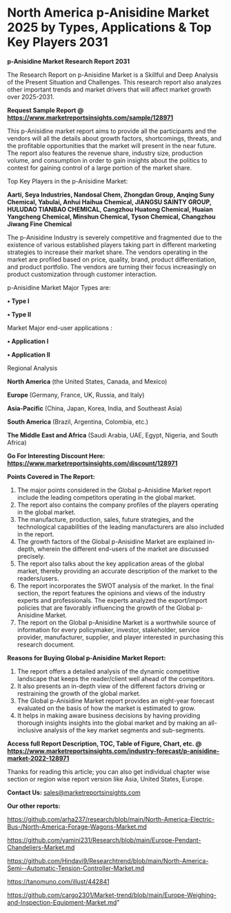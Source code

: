 # North America p-Anisidine Market 2025 by Types, Applications & Top Key Players 2031

<strong>p-Anisidine Market Research Report 2031</strong>

The Research Report on p-Anisidine Market is a Skillful and Deep Analysis of the Present Situation and Challenges. This research report also analyzes other important trends and market drivers that will affect market growth over 2025-2031.

<strong>Request Sample Report @ <a href=https://www.marketreportsinsights.com/sample/128971>https://www.marketreportsinsights.com/sample/128971</a></strong>

This p-Anisidine market report aims to provide all the participants and the vendors will all the details about growth factors, shortcomings, threats, and the profitable opportunities that the market will present in the near future. The report also features the revenue share, industry size, production volume, and consumption in order to gain insights about the politics to contest for gaining control of a large portion of the market share.

Top Key Players in the p-Anisidine Market:

<strong>Aarti, Seya Industries, Nandosal Chem, Zhongdan Group, Anqing Suny Chemical, Yabulai, Anhui Haihua Chemical, JIANGSU SAINTY GROUP, HULUDAO TIANBAO CHEMICAL, Cangzhou Huatong Chemical, Huaian Yangcheng Chemical, Minshun Chemical, Tyson Chemical, Changzhou Jiwang Fine Chemical</strong>

The p-Anisidine Industry is severely competitive and fragmented due to the existence of various established players taking part in different marketing strategies to increase their market share. The vendors operating in the market are profiled based on price, quality, brand, product differentiation, and product portfolio. The vendors are turning their focus increasingly on product customization through customer interaction.

p-Anisidine Market Major Types are:

<strong>• Type I

• Type II</strong>

Market Major end-user applications :

<strong>• Application I

• Application II</strong>

Regional Analysis

</u><strong><b>North America</b></strong> (the United States, Canada, and Mexico)

<strong><b>Europe </b></strong>(Germany, France, UK, Russia, and Italy)

<strong><b>Asia-Pacific</b></strong> (China, Japan, Korea, India, and Southeast Asia)

<strong><b>South America</b></strong> (Brazil, Argentina, Colombia, etc.)

<strong><b>The Middle East and Africa</b></strong> (Saudi Arabia, UAE, Egypt, Nigeria, and South Africa)

<strong>Go For Interesting Discount Here: <a href=https://www.marketreportsinsights.com/discount/128971>https://www.marketreportsinsights.com/discount/128971</a></strong>

<strong>Points Covered in The Report:</strong>
<ol>
  <li>The major points considered in the Global p-Anisidine Market report include the leading competitors operating in the global market.</li>
  <li>The report also contains the company profiles of the players operating in the global market.</li>
  <li>The manufacture, production, sales, future strategies, and the technological capabilities of the leading manufacturers are also included in the report.</li>
  <li>The growth factors of the Global p-Anisidine Market are explained in-depth, wherein the different end-users of the market are discussed precisely.</li>
  <li>The report also talks about the key application areas of the global market, thereby providing an accurate description of the market to the readers/users.</li>
  <li>The report incorporates the SWOT analysis of the market. In the final section, the report features the opinions and views of the industry experts and professionals. The experts analyzed the export/import policies that are favorably influencing the growth of the Global p-Anisidine Market.</li>
  <li>The report on the Global p-Anisidine Market is a worthwhile source of information for every policymaker, investor, stakeholder, service provider, manufacturer, supplier, and player interested in purchasing this research document.</li>
</ol>
<strong>Reasons for Buying Global p-Anisidine Market Report:</strong>

<ol>
  <li>The report offers a detailed analysis of the dynamic competitive landscape that keeps the reader/client well ahead of the competitors.</li>
  <li>It also presents an in-depth view of the different factors driving or restraining the growth of the global market.</li>
  <li>The Global p-Anisidine Market report provides an eight-year forecast evaluated on the basis of how the market is estimated to grow.</li>
  <li>It helps in making aware business decisions by having providing thorough insights insights into the global market and by making an all-inclusive analysis of the key market segments and sub-segments.</li>
</ol>
<strong>Access full Report Description, TOC, Table of Figure, Chart, etc. @ <a href=https://www.marketreportsinsights.com/industry-forecast/p-anisidine-market-2022-128971>https://www.marketreportsinsights.com/industry-forecast/p-anisidine-market-2022-128971</a></strong>


Thanks for reading this article; you can also get individual chapter wise section or region wise report version like Asia, United States, Europe.

<strong>Contact Us:</strong>
sales@marketreportsinsights.com

<strong>Our other reports:</strong>

<a href=https://github.com/arha237/research/blob/main/North-America-Electric-Bus-/North-America-Forage-Wagons-Market.md>https://github.com/arha237/research/blob/main/North-America-Electric-Bus-/North-America-Forage-Wagons-Market.md</a>

<a href=https://github.com/yamini231/Research/blob/main/Europe-Pendant-Chandeliers-Market.md>https://github.com/yamini231/Research/blob/main/Europe-Pendant-Chandeliers-Market.md</a>

<a href=https://github.com/Hindavi9/Researchtrend/blob/main/North-America-Semi--Automatic-Tension-Controller-Market.md>https://github.com/Hindavi9/Researchtrend/blob/main/North-America-Semi--Automatic-Tension-Controller-Market.md</a>

<a href=https://tanomuno.com/illust/442841>https://tanomuno.com/illust/442841</a>

<a href=https://github.com/cargo2301/Market-trend/blob/main/Europe-Weighing-and-Inspection-Equipment-Market.md>https://github.com/cargo2301/Market-trend/blob/main/Europe-Weighing-and-Inspection-Equipment-Market.md</a>"
